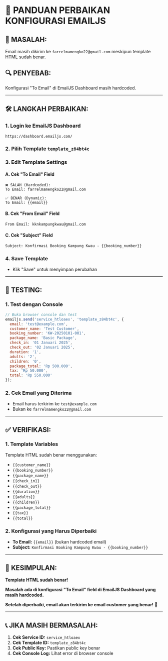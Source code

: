 # 🔧 PANDUAN PERBAIKAN KONFIGURASI EMAILJS

## 🚨 **MASALAH:**
Email masih dikirim ke `farrelmamengko22@gmail.com` meskipun template HTML sudah benar.

## 🔍 **PENYEBAB:**
Konfigurasi "To Email" di EmailJS Dashboard masih hardcoded.

---

## 🛠️ **LANGKAH PERBAIKAN:**

### **1. Login ke EmailJS Dashboard**
```
https://dashboard.emailjs.com/
```

### **2. Pilih Template `template_z84bt4c`**

### **3. Edit Template Settings**

#### **A. Cek "To Email" Field**
```
❌ SALAH (Hardcoded):
To Email: farrelmamengko22@gmail.com

✅ BENAR (Dynamic):
To Email: {{email}}
```

#### **B. Cek "From Email" Field**
```
From Email: kknkampungkwau@gmail.com
```

#### **C. Cek "Subject" Field**
```
Subject: Konfirmasi Booking Kampung Kwau - {{booking_number}}
```

### **4. Save Template**
- Klik "Save" untuk menyimpan perubahan

---

## 🧪 **TESTING:**

### **1. Test dengan Console**
```javascript
// Buka browser console dan test
emailjs.send('service_htloaex', 'template_z84bt4c', {
  email: 'test@example.com',
  customer_name: 'Test Customer',
  booking_number: 'KW-20250101-001',
  package_name: 'Basic Package',
  check_in: '01 Januari 2025',
  check_out: '02 Januari 2025',
  duration: '1',
  adults: '2',
  children: '0',
  package_total: 'Rp 500.000',
  tax: 'Rp 50.000',
  total: 'Rp 550.000'
});
```

### **2. Cek Email yang Diterima**
- Email harus terkirim ke `test@example.com`
- Bukan ke `farrelmamengko22@gmail.com`

---

## ✅ **VERIFIKASI:**

### **1. Template Variables**
Template HTML sudah benar menggunakan:
- `{{customer_name}}`
- `{{booking_number}}`
- `{{package_name}}`
- `{{check_in}}`
- `{{check_out}}`
- `{{duration}}`
- `{{adults}}`
- `{{children}}`
- `{{package_total}}`
- `{{tax}}`
- `{{total}}`

### **2. Konfigurasi yang Harus Diperbaiki**
- **To Email:** `{{email}}` (bukan hardcoded email)
- **Subject:** `Konfirmasi Booking Kampung Kwau - {{booking_number}}`

---

## 🎯 **KESIMPULAN:**

**Template HTML sudah benar!** 

**Masalah ada di konfigurasi "To Email" field di EmailJS Dashboard yang masih hardcoded.**

**Setelah diperbaiki, email akan terkirim ke email customer yang benar!** 🚀

---

## 📞 **JIKA MASIH BERMASALAH:**

1. **Cek Service ID:** `service_htloaex`
2. **Cek Template ID:** `template_z84bt4c`
3. **Cek Public Key:** Pastikan public key benar
4. **Cek Console Log:** Lihat error di browser console 